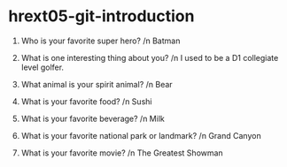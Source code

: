 # hrext05-git-introduction

1. Who is your favorite super hero?
/n Batman

2. What is one interesting thing about you?
/n I used to be a D1 collegiate level golfer.

3. What animal is your spirit animal?
/n Bear

4. What is your favorite food?
/n Sushi

5. What is your favorite beverage?
/n Milk

6. What is your favorite national park or landmark?
/n Grand Canyon

7. What is your favorite movie?
/n The Greatest Showman
